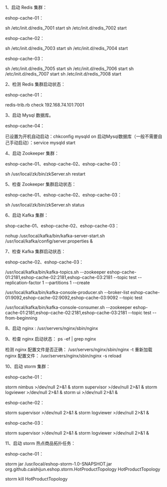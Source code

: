 1、启动 Redis 集群：

eshop-cache-01：

sh /etc/init.d/redis_7001 start
sh /etc/init.d/redis_7002 start

eshop-cache-02：

sh /etc/init.d/redis_7003 start
sh /etc/init.d/redis_7004 start

eshop-cache-03：

sh /etc/init.d/redis_7005 start
sh /etc/init.d/redis_7006 start
sh /etc/init.d/redis_7007 start
sh /etc/init.d/redis_7008 start



2、检测 Redis 集群启动状态：

eshop-cache-01：

redis-trib.rb check 192.168.74.101:7001



3、启动 Mysql 数据库。

eshop-cache-04：

已设置为开机自动启动：chkconfig mysqld on
启动Mysql数据库（一般不需要自己手动启动）：service mysqld start



4、启动 Zookeeper 集群：

eshop-cache-01、eshop-cache-02、eshop-cache-03：

sh /usr/local/zk/bin/zkServer.sh restart



5、检查 Zookeeper 集群启动状态：

eshop-cache-01、eshop-cache-02、eshop-cache-03：

sh /usr/local/zk/bin/zkServer.sh status



6、启动 Kafka 集群：

shop-cache-01、eshop-cache-02、eshop-cache-03：

nohup /usr/local/kafka/bin/kafka-server-start.sh /usr/local/kafka/config/server.properties &



7、检查 Kafka 集群启动状态：

eshop-cache-02、eshop-cache-03：

/usr/local/kafka/bin/kafka-topics.sh --zookeeper eshop-cache-01:2181,eshop-cache-02:2181,eshop-cache-03:2181 --topic test --replication-factor 1 --partitions 1 --create

/usr/local/kafka/bin/kafka-console-producer.sh --broker-list eshop-cache-01:9092,eshop-cache-02:9092,eshop-cache-03:9092 --topic test

/usr/local/kafka/bin/kafka-console-consumer.sh --zookeeper eshop-cache-01:2181,eshop-cache-02:2181,eshop-cache-03:2181 --topic test --from-beginning



8、启动 nginx : 
/usr/servers/nginx/sbin/nginx



9、检查 nginx 启动状态：
ps -ef | grep nginx

检测 nginx 配置文件是否正确：
/usr/servers/nginx/sbin/nginx -t
重新加载 nginx 配置文件：
/usr/servers/nginx/sbin/nginx -s reload  



10、启动 storm 集群：

eshop-cache-01：

storm nimbus >/dev/null 2>&1 &
storm supervisor >/dev/null 2>&1 &
storm logviewer >/dev/null 2>&1 &
storm ui >/dev/null 2>&1 &

eshop-cache-02：

storm supervisor >/dev/null 2>&1 &
storm logviewer >/dev/null 2>&1 &

eshop-cache-03：

storm supervisor >/dev/null 2>&1 &
storm logviewer >/dev/null 2>&1 &



11、启动 storm 热点商品拓扑任务：

eshop-cache-01：

storm jar /usr/local/eshop-storm-1.0-SNAPSHOT.jar org.github.caishijun.eshop.storm.HotProductTopology HotProductTopology

storm kill HotProductTopology
















